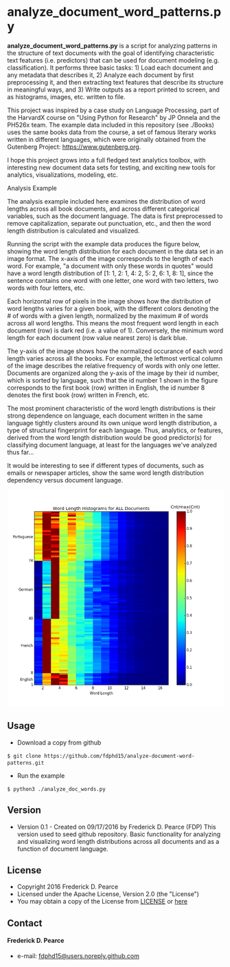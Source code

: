 analyze_document_word_patterns.py
======
**analyze_document_word_patterns.py** is a script for analyzing patterns in the
structure of text documents with the goal of identifying characteristic 
text features (i.e. predictors) that can be used for document modeling (e.g. 
classification). It performs three basic tasks: 1) Load each document and any 
metadata that describes it, 2) Analyze each document by first preprocessing it,
and then extracting text features that describe its structure in meaningful 
ways, and 3) Write outputs as a report printed to screen, and as histograms, 
images, etc. written to file. 

This project was inspired by a case study on Language Processing, part of the
HarvardX course on "Using Python for Research" by JP Onnela and the PH526x 
team. The example data included in this repository (see ./Books) uses the same 
books data from the course, a set of famous literary works written in different 
languages, which were originally obtained from the Gutenberg Project: 
https://www.gutenberg.org.  

I hope this project grows into a full fledged text analytics toolbox, with 
interesting new document data sets for testing, and exciting new tools for 
analytics, visualizations, modeling, etc.

Analysis Example

The analysis example included here examines the distribution of word lengths 
across all book documents, and across different categorical variables, such as
the document language. The data is first preprocessed to remove capitalization,
separate out punctuation, etc., and then the word length distribution is 
calculated and visualized.  

Running the script with the example data produces the figure below, showing the 
word length distribution for each document in the data set in an image format. 
The x-axis of the image corresponds to the length of each word.  For example, 
"a document with only these words in quotes" would have a word length 
distribution of [1: 1, 2: 1, 4: 2, 5: 2, 6: 1, 8: 1], since the sentence 
contains one word with one letter, one word with two letters, two words with
four letters, etc. 

Each horizontal row of pixels in the image shows how the distribution of word 
lengths varies for a given book, with the different colors denoting the # of
words with a given length, normalized by the maximum # of words across all 
word lengths. This means the most frequent word length in each document (row) 
is dark red (i.e. a value of 1). Conversely, the minimum word length for each 
document (row value nearest zero) is dark blue.
 
The y-axis of the image shows how the normalized occurance of each word length 
varies across all the books.  For example, the leftmost vertical column of the 
image describes the relative frequency of words with only one letter. Documents 
are organized along the y-axis of the image by their id number, which is sorted
by language, such that the id number 1 shown in the figure corresponds to the 
first book (row) written in English, the id number 8 denotes the first book 
(row) written in French, etc.

The most prominent characteristic of the word length distributions is their 
strong dependence on language, each document written in the same language 
tightly clusters around its own unique word length distribution, a type of 
structural fingerprint for each language.  Thus, analytics, or features, 
derived from the word length distribution would be good predictor(s) for 
classifying document language, at least for the languages we've analyzed thus 
far...

It would be interesting to see if different types of documents, such as emails 
or newspaper articles, show the same word length distribution dependency versus 
document language.

![Example Figure](https://github.com/fdphd15/analyze-document-word-patterns/blob/master/word_length_alldocs_img.png)

## Usage
* Download a copy from github

```
$ git clone https://github.com/fdphd15/analyze-document-word-patterns.git
```

* Run the example

```
$ python3 ./analyze_doc_words.py
```

## Version 
* Version 0.1 - Created on 09/17/2016 by Frederick D. Pearce (FDP)
                This version used to seed github repository.
                Basic functionality for analyzing and visualizing word 
                length distributions across all documents and as a function
                of document language.
## License 

* Copyright 2016 Frederick D. Pearce
* Licensed under the Apache License, Version 2.0 (the "License")
* You may obtain a copy of the License from
[LICENSE](https://github.com/fdphd15/analyze-document-word-patterns/blob/master/LICENSE.md) or
[here](http://www.apache.org/licenses/LICENSE-2.0)
 
## Contact
#### Frederick D. Pearce
* e-mail: fdphd15@users.noreply.github.com

